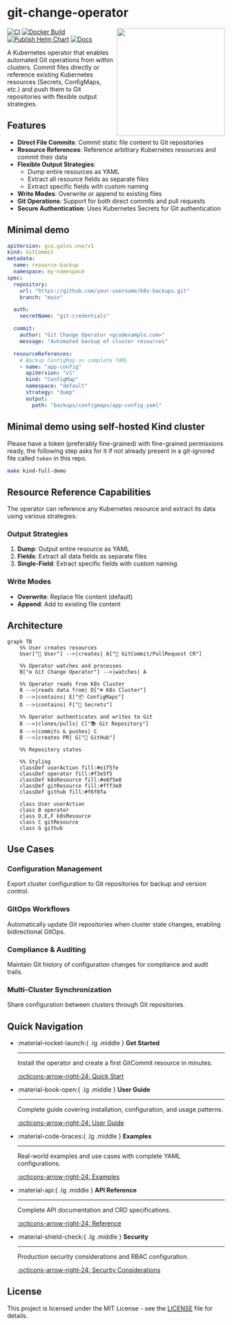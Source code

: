 # git-change-operator


<img align="right" width="250px" src="docs/images/git-change-operator-logo.png">

[![CI](https://github.com/mihaigalos/git-change-operator/actions/workflows/ci.yaml/badge.svg)](https://github.com/mihaigalos/git-change-operator/actions/workflows/ci.yaml)
[![Docker Build](https://github.com/mihaigalos/git-change-operator/actions/workflows/docker-build.yaml/badge.svg)](https://github.com/mihaigalos/git-change-operator/actions/workflows/docker-build.yaml)
[![Publish Helm Chart](https://github.com/mihaigalos/git-change-operator/actions/workflows/helm-chart.yaml/badge.svg)](https://github.com/mihaigalos/git-change-operator/actions/workflows/helm-chart.yaml)
[![Docs](https://github.com/mihaigalos/git-change-operator/actions/workflows/mkdocs.yaml/badge.svg)](https://github.com/mihaigalos/git-change-operator/actions/workflows/mkdocs.yaml)

A Kubernetes operator that enables automated Git operations from within clusters. Commit files directly or reference existing Kubernetes resources (Secrets, ConfigMaps, etc.) and push them to Git repositories with flexible output strategies.

## Features

- **Direct File Commits**: Commit static file content to Git repositories
- **Resource References**: Reference arbitrary Kubernetes resources and commit their data
- **Flexible Output Strategies**: 
  - Dump entire resources as YAML
  - Extract all resource fields as separate files
  - Extract specific fields with custom naming
- **Write Modes**: Overwrite or append to existing files
- **Git Operations**: Support for both direct commits and pull requests
- **Secure Authentication**: Uses Kubernetes Secrets for Git authentication

## Minimal demo
```yaml
apiVersion: gco.galos.one/v1
kind: GitCommit
metadata:
  name: resource-backup
  namespace: my-namespace
spec:
  repository:
    url: "https://github.com/your-username/k8s-backups.git"
    branch: "main"

  auth:
    secretName: "git-credentials"

  commit:
    author: "Git Change Operator <gco@example.com>"
    message: "Automated backup of cluster resources"

  resourceReferences:
    # Backup ConfigMap as complete YAML
    - name: "app-config"
      apiVersion: "v1"
      kind: "ConfigMap"
      namespace: "default"
      strategy: "dump"
      output:
        path: "backups/configmaps/app-config.yaml"
```

## Minimal demo using self-hosted Kind cluster

Please have a token (preferably fine-grained) with fine-grained permissions ready, the following step asks for it if not already present in a git-ignored file called `token` in this repo.

```bash
make kind-full-demo
```

## Resource Reference Capabilities

The operator can reference any Kubernetes resource and extract its data using various strategies:

### Output Strategies
1. **Dump**: Output entire resource as YAML
2. **Fields**: Extract all data fields as separate files  
3. **Single-Field**: Extract specific fields with custom naming

### Write Modes
- **Overwrite**: Replace file content (default)
- **Append**: Add to existing file content

## Architecture

```mermaid
graph TB
    %% User creates resources
    User["👤 User"] -->|creates| A["📄 GitCommit/PullRequest CR"]
    
    %% Operator watches and processes
    B["⚙️ Git Change Operator"] -->|watches| A
    
    %% Operator reads from K8s Cluster
    B -->|reads data from| D["☸️ K8s Cluster"]
    D -->|contains| E["📦 ConfigMaps"]
    D -->|contains| F["🔐 Secrets"] 
    
    %% Operator authenticates and writes to Git
    B -->|clones/pulls| C["📚 Git Repository"]
    B -->|commits & pushes| C
    B -->|creates PR| G["🐙 GitHub"]
    
    %% Repository states
    
    %% Styling
    classDef userAction fill:#e1f5fe
    classDef operator fill:#f3e5f5
    classDef k8sResource fill:#e8f5e8
    classDef gitResource fill:#fff3e0
    classDef github fill:#f6f8fa
    
    class User userAction
    class B operator
    class D,E,F k8sResource
    class C gitResource
    class G github
```

## Use Cases

### Configuration Management
Export cluster configuration to Git repositories for backup and version control.

### GitOps Workflows
Automatically update Git repositories when cluster state changes, enabling bidirectional GitOps.

### Compliance & Auditing
Maintain Git history of configuration changes for compliance and audit trails.

### Multi-Cluster Synchronization
Share configuration between clusters through Git repositories.

## Quick Navigation

<div class="grid cards" markdown>

-   :material-rocket-launch:{ .lg .middle } **Get Started**

    ---

    Install the operator and create a first GitCommit resource in minutes.

    [:octicons-arrow-right-24: Quick Start](docs/user-guide/quick-start.md)

-   :material-book-open:{ .lg .middle } **User Guide**

    ---

    Complete guide covering installation, configuration, and usage patterns.

    [:octicons-arrow-right-24: User Guide](docs/user-guide/index.md)

-   :material-code-braces:{ .lg .middle } **Examples**

    ---

    Real-world examples and use cases with complete YAML configurations.

    [:octicons-arrow-right-24: Examples](docs/examples/index.md)

-   :material-api:{ .lg .middle } **API Reference**

    ---

    Complete API documentation and CRD specifications.

    [:octicons-arrow-right-24: Reference](docs/reference/index.md)

-   :material-shield-check:{ .lg .middle } **Security**

    ---

    Production security considerations and RBAC configuration.

    [:octicons-arrow-right-24: Security Considerations](docs/security.md)

</div>

## License

This project is licensed under the MIT License - see the [LICENSE](https://github.com/mihaigalos/git-change-operator/blob/main/LICENSE) file for details.

